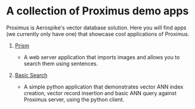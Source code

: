 # A collection of Proximus demo apps

Proximus is Aerospike's vector database solution. Here you will find apps (we
currently only have one) that showcase cool applications of Proximus.

1. [Prism](prism-image-search/)

    - A web server application that imports images and allows you to search them
      using sentences.
2. [Basic Search](./basic-search)
    - A simple python application that demonstrates vector ANN index creation, vector record insertion and basic ANN
      query against Proximus server, using the python client.
